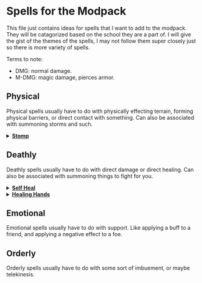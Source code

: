 # Spells for the Modpack
This file just contains ideas for spells that I want to add to the modpack. They will be catagorized based on the school they are a part of. I will give the gist of the themes of the spells, I may not follow them super closely just so there is more variety of spells.

Terms to note:
- DMG: normal damage.
- M-DMG: magic damage, pierces armor.

## Physical
Physical spells usually have to do with physically effecting terrain, forming physical barriers, or direct contact with something. Can also be associated with summoning storms and such.

<details><summary><b><ins>Stomp</ins></b></summary>

```
Stats:
- long cast
- 0.5s cast time
- 10s cooldown
- 2 arcana cost
- common

Info:
- Functions similarly to the stomp spell in base ISS.
- Does 5DMG.
```
</details>

## Deathly
Deathly spells usually have to do with direct damage or direct healing. Can also be associated with summoning things to fight for you.

<details><summary><b><ins>Self Heal</ins></b></summary>

```
Stats:
- long cast
- 2s cast time
- 20s cooldown
- 2 arcana cost
- common

Info:
- Heals the player for 5 health.
- Gives off little green particles when cast.
```
</details>

<details><summary><b><ins>Healing Hands</ins></b></summary>

```
Stats:
- instant cast
- 30s cooldown
- 3 arcana cost
- rare

Info:
- Gives the player five charges to cast.
- When a charge is consumed, heal the closest entity that is within 7 blocks in front of you.
- Heals for 2 health.
- Gives off little green particles that shoot out in the direction it was cast.
```
</details>

## Emotional
Emotional spells usually have to do with support. Like applying a buff to a friend, and applying a negative effect to a foe.

## Orderly
Orderly spells usually have to do with some sort of imbuement, or maybe telekinesis.
